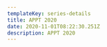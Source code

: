 ```yaml
---
templateKey: series-details
title: APPT 2020
date: 2020-11-01T08:22:30.251Z
description: APPT 2020
---
```

